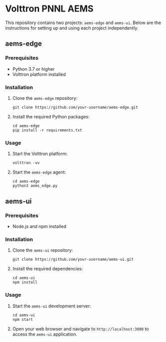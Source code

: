 # Volttron PNNL AEMS

This repository contains two projects: `aems-edge` and `aems-ui`. Below are the instructions for setting up and using each project independently.

## aems-edge

### Prerequisites

- Python 3.7 or higher
- Volttron platform installed

### Installation

1. Clone the `aems-edge` repository:

    ```shell
    git clone https://github.com/your-username/aems-edge.git
    ```

2. Install the required Python packages:

    ```shell
    cd aems-edge
    pip install -r requirements.txt
    ```

### Usage

1. Start the Volttron platform:

    ```shell
    volttron -vv
    ```

2. Start the `aems-edge` agent:

    ```shell
    cd aems-edge
    python3 aems_edge.py
    ```

## aems-ui

### Prerequisites

- Node.js and npm installed

### Installation

1. Clone the `aems-ui` repository:

    ```shell
    git clone https://github.com/your-username/aems-ui.git
    ```

2. Install the required dependencies:

    ```shell
    cd aems-ui
    npm install
    ```

### Usage

1. Start the `aems-ui` development server:

    ```shell
    cd aems-ui
    npm start
    ```

2. Open your web browser and navigate to `http://localhost:3000` to access the `aems-ui` application.
